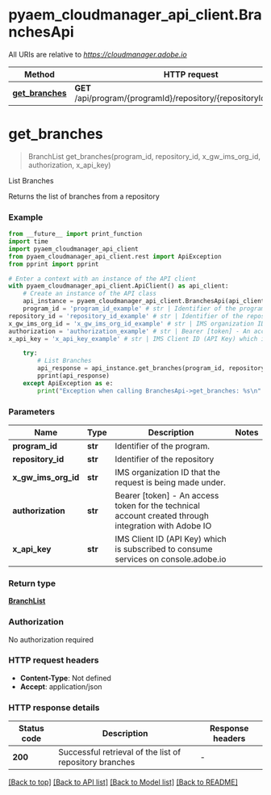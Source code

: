 # pyaem_cloudmanager_api_client.BranchesApi

All URIs are relative to *https://cloudmanager.adobe.io*

Method | HTTP request | Description
------------- | ------------- | -------------
[**get_branches**](BranchesApi.md#get_branches) | **GET** /api/program/{programId}/repository/{repositoryId}/branches | List Branches


# **get_branches**
> BranchList get_branches(program_id, repository_id, x_gw_ims_org_id, authorization, x_api_key)

List Branches

Returns the list of branches from a repository

### Example

```python
from __future__ import print_function
import time
import pyaem_cloudmanager_api_client
from pyaem_cloudmanager_api_client.rest import ApiException
from pprint import pprint

# Enter a context with an instance of the API client
with pyaem_cloudmanager_api_client.ApiClient() as api_client:
    # Create an instance of the API class
    api_instance = pyaem_cloudmanager_api_client.BranchesApi(api_client)
    program_id = 'program_id_example' # str | Identifier of the program.
repository_id = 'repository_id_example' # str | Identifier of the repository
x_gw_ims_org_id = 'x_gw_ims_org_id_example' # str | IMS organization ID that the request is being made under.
authorization = 'authorization_example' # str | Bearer [token] - An access token for the technical account created through integration with Adobe IO
x_api_key = 'x_api_key_example' # str | IMS Client ID (API Key) which is subscribed to consume services on console.adobe.io

    try:
        # List Branches
        api_response = api_instance.get_branches(program_id, repository_id, x_gw_ims_org_id, authorization, x_api_key)
        pprint(api_response)
    except ApiException as e:
        print("Exception when calling BranchesApi->get_branches: %s\n" % e)
```

### Parameters

Name | Type | Description  | Notes
------------- | ------------- | ------------- | -------------
 **program_id** | **str**| Identifier of the program. | 
 **repository_id** | **str**| Identifier of the repository | 
 **x_gw_ims_org_id** | **str**| IMS organization ID that the request is being made under. | 
 **authorization** | **str**| Bearer [token] - An access token for the technical account created through integration with Adobe IO | 
 **x_api_key** | **str**| IMS Client ID (API Key) which is subscribed to consume services on console.adobe.io | 

### Return type

[**BranchList**](BranchList.md)

### Authorization

No authorization required

### HTTP request headers

 - **Content-Type**: Not defined
 - **Accept**: application/json

### HTTP response details
| Status code | Description | Response headers |
|-------------|-------------|------------------|
**200** | Successful retrieval of the list of repository branches |  -  |

[[Back to top]](#) [[Back to API list]](../README.md#documentation-for-api-endpoints) [[Back to Model list]](../README.md#documentation-for-models) [[Back to README]](../README.md)

